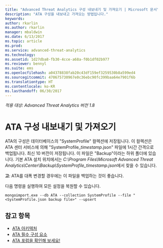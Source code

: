 ```yaml
---
title: "Advanced Threat Analytics 구성 내보내기 및 가져오기 | Microsoft 문서"
description: "ATA 구성을 내보내고 가져오는 방법입니다."
keywords: 
author: rkarlin
ms.author: rkarlin
manager: mbaldwin
ms.date: 6/13/2017
ms.topic: article
ms.prod: 
ms.service: advanced-threat-analytics
ms.technology: 
ms.assetid: 1d27dba8-fb30-4cce-a68a-f0b1df02b977
ms.reviewer: bennyl
ms.suite: ems
ms.openlocfilehash: a04378838fab20c43df159ef3259530b8a599ed4
ms.sourcegitcommit: 470675730967e0c36ebc90fc399baa64e7901f6b
ms.translationtype: HT
ms.contentlocale: ko-KR
ms.lasthandoff: 06/30/2017
---
```

*적용 대상: Advanced Threat Analytics 버전 1.8*



# <a name="export-and-import-the-ata-configuration"></a>ATA 구성 내보내기 및 가져오기
ATA의 구성은 데이터베이스의 "SystemProfile" 컬렉션에 저장됩니다.
이 컬렉션은 ATA 센터 서비스에 의해 "SystemProfile_*timestamp*.json" 파일에 1시간 간격으로 백업됩니다. 최신 10 버전이 저장됩니다.
이 파일은 "Backup"이라는 하위 폴더에 있습니다. 기본 ATA 설치 위치에서는 *C:\Program Files\Microsoft Advanced Threat Analytics\Center\Backup\SystemProfile_*timestamp*.json*에서 찾을 수 있습니다. 

**고**: ATA를 대폭 변경할 경우에는 이 파일을 백업하는 것이 좋습니다.

다음 명령을 실행하여 모든 설정을 복원할 수 있습니다.

`mongoimport.exe --db ATA --collection SystemProfile --file "<SystemProfile.json backup file>" --upsert`

## <a name="see-also"></a>참고 항목
- [ATA 아키텍처](ata-architecture.md)
- [ATA 필수 구성 요소](ata-prerequisites.md)
- [ATA 포럼을 확인해 보세요!](https://social.technet.microsoft.com/Forums/security/home?forum=mata)

